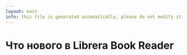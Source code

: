 ```yaml
---
layout: main
info: this file is generated automatically, please do not modify it
---
```


# Что нового в Librera Book Reader

    
